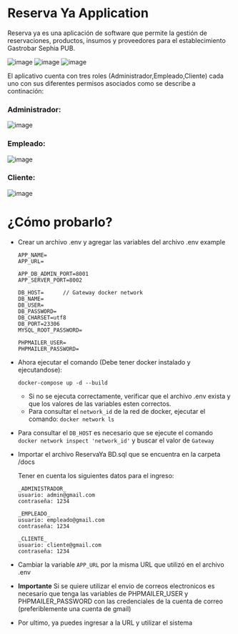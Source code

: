# Reserva Ya Application

Reserva ya es una aplicación de software que permite la gestión de reservaciones, productos, insumos y proveedores para el establecimiento Gastrobar Sephia PUB.

![image](https://user-images.githubusercontent.com/57577210/123087218-e7849a80-d3e9-11eb-988e-bb7817242343.png)
![image](https://user-images.githubusercontent.com/57577210/123087268-f8351080-d3e9-11eb-877d-8b47e43ce380.png)
![image](https://user-images.githubusercontent.com/57577210/123087321-097e1d00-d3ea-11eb-9dea-3f7794f2dfca.png)

El aplicativo cuenta con tres roles (Administrador,Empleado,Cliente) cada uno con sus diferentes permisos asociados como se describe a continación:

### Administrador:

![image](https://user-images.githubusercontent.com/57577210/123087373-1438b200-d3ea-11eb-9a4d-ab1c794810f0.png)

### Empleado:

![image](https://user-images.githubusercontent.com/57577210/123087666-68dc2d00-d3ea-11eb-8408-9a563d578afb.png)

### Cliente:

![image](https://user-images.githubusercontent.com/57577210/123087856-a50f8d80-d3ea-11eb-805f-384126ca866a.png)

# ¿Cómo probarlo?

- Crear un archivo .env y agregar las variables del archivo .env example

    ```
    APP_NAME=
    APP_URL=

    APP_DB_ADMIN_PORT=8001
    APP_SERVER_PORT=8002

    DB_HOST=      // Gateway docker network
    DB_NAME=
    DB_USER=
    DB_PASSWORD=
    DB_CHARSET=utf8
    DB_PORT=23306
    MYSQL_ROOT_PASSWORD=

    PHPMAILER_USER=
    PHPMAILER_PASSWORD=
    ```

- Ahora ejecutar el comando (Debe tener docker instalado y ejecutandose):

    ```
    docker-compose up -d --build
    ```

    - Si no se ejecuta correctamente, verificar que el archivo .env exista y que los valores de las variables esten correctos.
    - Para consultar el `network_id` de la red de docker, ejecutar el comando: `docker network ls`


- Para consultar el `DB_HOST` es necesario que se ejecute el comando `docker network inspect 'network_id'` y buscar el valor de `Gateway`

- Importar el archivo ReservaYa BD.sql que se encuentra en la carpeta /docs

    Tener en cuenta los siguientes datos para el ingreso:
    ```
    _ADMINISTRADOR_
    usuario: admin@gmail.com
    contraseña: 1234

    _EMPLEADO_
    usuario: empleado@gmail.com
    contraseña: 1234

    _CLIENTE_
    usuario: cliente@gmail.com
    contraseña: 1234
    ```

- Cambiar la variable `APP_URL` por la misma URL que utilizó en el archivo .env

- __Importante__ Si se quiere utilizar el envio de correos electronicos es necesario que tenga las variables de PHPMAILER_USER y PHPMAILER_PASSWORD con las credenciales de la cuenta de correo (preferiblemente una cuenta de gmail)

- Por ultimo, ya puedes ingresar a la URL y utilizar el sistema